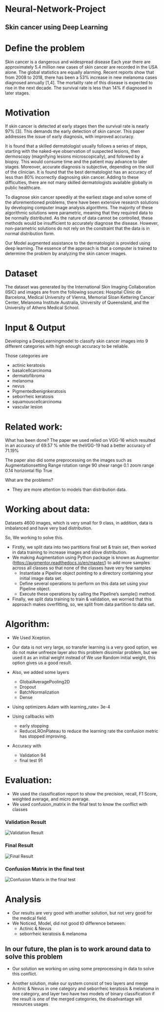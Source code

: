 # Neural-Network-Project
  ## Skin cancer using Deep Learning

# Define the problem

Skin cancer is a dangerous and widespread disease Each year there are approximately 5.4 million new cases of skin cancer are recorded in the USA alone.
The global statistics are equally alarming. 
Recent reports show that from 2008 to 2018, there has been a 53% increase in new melanoma cases diagnosed annually [1,4]. 
The mortality rate of this disease is expected to rise in the next decade.
The survival rate is less than 14% if diagnosed in later stages.

# Motivation
If skin cancer is detected at early stages then the survival rate is nearly 97% [3]. This demands the early detection of skin cancer. This paper addresses the issue of early diagnosis, with improved accuracy.

It is found that a skilled dermatologist usually follows a series of steps, starting with the naked-eye observation of suspected lesions, then dermoscopy (magnifying lesions microscopically), and followed by a biopsy. This would consume time and the patient may advance to later stages. Moreover, accurate diagnosis is subjective, depending on the skill of the clinician. It is found that the best dermatologist has an accuracy of less than 80% incorrectly diagnosing skin cancer. Adding to these difficulties, there are not many skilled dermatologists available globally in public healthcare.

To diagnose skin cancer speedily at the earliest stage and solve some of the aforementioned problems, there have been extensive research solutions by developing computer image analysis algorithms. The majority of these algorithmic solutions were parametric, meaning that they required data to be normally distributed. As the nature of data cannot be controlled, these methods would be insufficient to accurately diagnose the disease. However, non-parametric solutions do not rely on the constraint that the data is in normal distribution form.

Our Model augmented assistance to the dermatologist is provided using deep learning. The essence of the approach is that a computer is trained 
to determine the problem by analyzing the skin cancer images.

# Dataset
The dataset was generated by the International Skin Imaging Collaboration (ISIC) and images are from the following sources: Hospital Clínic de Barcelona, Medical University of Vienna, Memorial Sloan Kettering Cancer Center, Melanoma Institute Australia, University of Queensland, and the University of Athens Medical School.

# Input & Output 
Developing a DeepLearningmodel to classify skin cancer images
into 9 different categories with high enough accuracy to be
reliable.

Those categories are

* actinic keratosis 
* basalcellcarcinoma 
* dermatofibroma 
* melanoma 
* nevus 
* Pigmentedbenignkeratosis
* seborrheic keratosis 
* squamouscellcarcinoma 
* vascular lesion

# Related work: 
What has been done? 
The paper we used relied on VGG-16 which resulted in an accuracy of 69.57 % while the theVGG-19 had a better accuracy of 71.19% 

The paper also did some preprocessing on the images such as
Augmentationsetting   Range
rotation range               90 
shear range                  0.1
zoom range                  0.14 
horizontal flip                True

What are the problems?
* They are more attention to models than distribution data.

# Working about data:
Datasets  4600 images, which is very small for 9 class, in addition, data is imbalanced and have very bad distribution.

So, We working to solve this.

* Firstly, we split data into two partitions final set & train set, then worked in data training to increase images and slove distribution.
* We making Augmentation using 
Python package is known as Augmentor (https://augmentor.readthedocs.io/en/master/) to add more samples across all classes so that none of the classes have very few samples
    - Instantiate a Pipeline object pointing to a directory containing your initial image data set.
    - Define several operations to perform on this data set using your Pipeline object.
    - Execute these operations by calling the Pipeline’s sample() method.
* Finally, we split data training to train & validation, we worried that this approach makes overfitting, so, we split from data partition to data set.


# Algorithm:
 * We Used  Xception.

* Our data is not very large, so transfer learning is a very good option, we do not make unfreeze layer also this problem dissimilar problem, but we used it as an initial weight instead of 
We use Random initial weight, this option gives us a good result.

* Also, we added some layers
  - GlobalAveragePooling2D
  - Dropout
  - BatchNormalization
  - Dense
* Using optimizers Adam with learning_rate= 3e-4
* Using callbacks with 
  - early stopping 
  - ReduceLROnPlateau to reduce the learning rate the confusion metric has stopped improving. 
 

* Accuracy with 
  - Validation 94
  - final test 91

# Evaluation:
* We used the classification report to show the precision, recall, F1 Score, weighted average, and micro average.
* We used confusion_matrix in the final test to know the conflict with classes
###            Validation Result
![Validation Result](https://github.com/Mohamed-b2dr/Neural-Network-Project/blob/master/Screenshot%202022-05-23%20145753.png)

###            Final Result
![Final Result](https://github.com/Mohamed-b2dr/Neural-Network-Project/blob/master/Screenshot%202022-05-23%20145818.png)

 ###          Confusion Matrix in the final test
![Confusion Matrix in the final test](https://github.com/Mohamed-b2dr/Neural-Network-Project/blob/master/download.png)


# Analysis
*  Our results are very good with another solution, but not very good for the medical field.
* We Noticed, Model, did not good t0 difference between:
  - Actinic & Nevus
  - seborrheic keratosis & melanoma
## In our future, the plan is to work around data to solve this problem
* Our solution we working on using some preprocessing in data to solve this conflict.

* Another solution, make our system consist of two layers and merge Actinic & Nevus in one category and seborrheic keratosis & melanoma in one category, and layer two have two models of binary classification if the result is one of the merged categories, the disadvantage will resources usages

